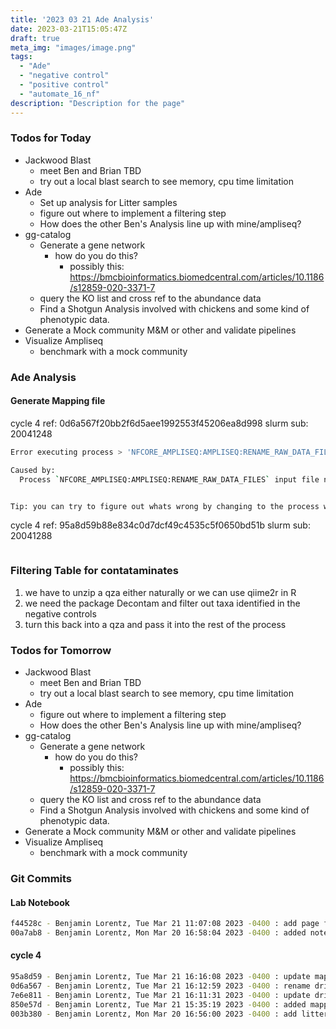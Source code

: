 ```yaml
---
title: '2023 03 21 Ade Analysis'
date: 2023-03-21T15:05:47Z
draft: true
meta_img: "images/image.png"
tags:
  - "Ade"
  - "negative control"
  - "positive control"
  - "automate_16_nf"
description: "Description for the page"
---
```


### Todos for Today

- Jackwood Blast
  - meet Ben and Brian TBD
  - try out a local blast search to see memory, cpu time limitation
- Ade
  - Set up analysis for Litter samples
  - figure out where to implement a filtering step
  - How does the other Ben's Analysis line up with mine/ampliseq?
- gg-catalog
  - Generate a gene network 
    - how do you do this?
      - possibly this: https://bmcbioinformatics.biomedcentral.com/articles/10.1186/s12859-020-3371-7
  - query the KO list and cross ref to the abundance data
  - Find a Shotgun Analysis involved with chickens and some kind of phenotypic data.
- Generate a Mock community M&M or other and validate pipelines
- Visualize Ampliseq
  - benchmark with a mock community
  
### Ade Analysis

#### Generate Mapping file

cycle 4 ref: 0d6a567f20bb2f6d5aee1992553f45206ea8d998
slurm sub: 20041248

```bash
Error executing process > 'NFCORE_AMPLISEQ:AMPLISEQ:RENAME_RAW_DATA_FILES (LT107)'

Caused by:
  Process `NFCORE_AMPLISEQ:AMPLISEQ:RENAME_RAW_DATA_FILES` input file name collision -- There are multiple input files for each of the following file names: 11-28_S347_L001_R2_001.fastq.gz


Tip: you can try to figure out whats wrong by changing to the process work dir and showing the script file named .command.sh
```

cycle 4 ref: 95a8d59b88e834c0d7dcf49c4535c5f0650bd51b
slurm sub: 20041288

```bash
```

### Filtering Table for contataminates

1. we have to unzip a qza either naturally or we can use qiime2r in R
2. we need the package Decontam and filter out taxa identified in the negative controls
3. turn this back into a qza and pass it into the rest of the process

### Todos for Tomorrow

- Jackwood Blast
  - meet Ben and Brian TBD
  - try out a local blast search to see memory, cpu time limitation
- Ade
  - figure out where to implement a filtering step
  - How does the other Ben's Analysis line up with mine/ampliseq?
- gg-catalog
  - Generate a gene network 
    - how do you do this?
      - possibly this: https://bmcbioinformatics.biomedcentral.com/articles/10.1186/s12859-020-3371-7
  - query the KO list and cross ref to the abundance data
  - Find a Shotgun Analysis involved with chickens and some kind of phenotypic data.
- Generate a Mock community M&M or other and validate pipelines
- Visualize Ampliseq
  - benchmark with a mock community
  
### Git Commits

#### Lab Notebook

```bash
f44528c - Benjamin Lorentz, Tue Mar 21 11:07:08 2023 -0400 : add page for tuesday
00a7ab8 - Benjamin Lorentz, Mon Mar 20 16:58:04 2023 -0400 : added notes for the end of monday
```

#### cycle 4

```bash
95a8d59 - Benjamin Lorentz, Tue Mar 21 16:16:08 2023 -0400 : update mapping file
0d6a567 - Benjamin Lorentz, Tue Mar 21 16:12:59 2023 -0400 : rename driver script
7e6e811 - Benjamin Lorentz, Tue Mar 21 16:11:31 2023 -0400 : update driver script
850e57d - Benjamin Lorentz, Tue Mar 21 15:35:19 2023 -0400 : added mapping file for litter
003b380 - Benjamin Lorentz, Mon Mar 20 16:56:00 2023 -0400 : add litter dir
```